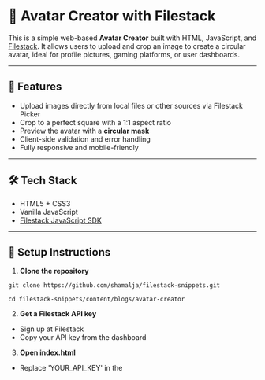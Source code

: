# 🎨 Avatar Creator with Filestack

This is a simple web-based **Avatar Creator** built with HTML, JavaScript, and [Filestack](https://www.filestack.com/). It allows users to upload and crop an image to create a circular avatar, ideal for profile pictures, gaming platforms, or user dashboards.

---

## 🚀 Features

- Upload images directly from local files or other sources via Filestack Picker  
- Crop to a perfect square with a 1:1 aspect ratio  
- Preview the avatar with a **circular mask**  
- Client-side validation and error handling  
- Fully responsive and mobile-friendly  

---

## 🛠️ Tech Stack

- HTML5 + CSS3  
- Vanilla JavaScript  
- [Filestack JavaScript SDK](https://www.filestack.com/sdks/javascript/)

---

## 🔧 Setup Instructions

1. **Clone the repository**

`git clone https://github.com/shamalja/filestack-snippets.git`

`cd filestack-snippets/content/blogs/avatar-creator`

2. **Get a Filestack API key**
   
- Sign up at Filestack
- Copy your API key from the dashboard
  
3. **Open index.html**
   
- Replace 'YOUR_API_KEY' in the <script> section with your actual Filestack API key
- Save the file and open it in a browser

## 💡 Usage

Click the “Upload” button to select your image. After cropping, the circular avatar will appear below as a live preview.

## 📁 File Structure

```
avatar-creator/
│
├── index.html            # Main HTML file
├── preview.png           # (Optional) Screenshot for GitHub preview
└── README.md             # This file
```

## 🧩 Customize

- Change avatar size by modifying .avatar-preview dimensions
- Add filters or transformations using Filestack’s transformation options
- Secure uploads by configuring Filestack policies and security signatures

---

## 📚 Learn More

- Filestack JS SDK Documentation
- Filestack Transformations

---

## 📝 License

This project is licensed under the [MIT](https://github.com/shamalja/filestack-snippets/blob/main/content/blogs/avatar-creator/LICENSE) License.
Feel free to fork and build on it!

---

## 🙌 Acknowledgments

Thanks to [Filestack](https://www.filestack.com/) for providing a powerful file upload and image transformation service.
